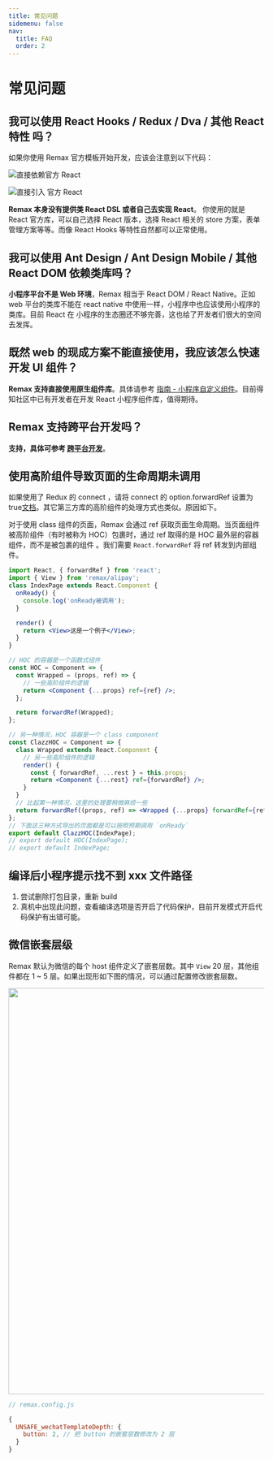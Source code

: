 ```yaml
---
title: 常见问题
sidemenu: false
nav:
  title: FAQ
  order: 2
---
```


# 常见问题

## 我可以使用 React Hooks / Redux / Dva / 其他 React 特性 吗？

如果你使用 Remax 官方模板开始开发，应该会注意到以下代码：

![直接依赖官方 React](https://gw.alipayobjects.com/mdn/rms_a6d2d8/afts/img/A*OOYyTobuq84AAAAAAAAAAABkARQnAQ)

![直接引入 官方 React](https://gw.alipayobjects.com/mdn/rms_a6d2d8/afts/img/A*tm8iTqC6pxkAAAAAAAAAAABkARQnAQ)

**Remax 本身没有提供类 React DSL 或者自己去实现 React**。 你使用的就是 React 官方库，可以自己选择 React 版本，选择 React 相关的 store 方案，表单管理方案等等。而像 React Hooks 等特性自然都可以正常使用。

## 我可以使用 Ant Design / Ant Design Mobile / 其他 React DOM 依赖类库吗？

**小程序平台不是 Web 环境**，Remax 相当于 React DOM / React Native。正如 web 平台的类库不能在 react native 中使用一样，小程序中也应该使用小程序的类库。目前 React 在 小程序的生态圈还不够完善，这也给了开发者们很大的空间去发挥。

## 既然 web 的现成方案不能直接使用，我应该怎么快速开发 UI 组件？

**Remax 支持直接使用原生组件库**。具体请参考 [指南 - 小程序自定义组件](/guide/custom-component)。目前得知社区中已有开发者在开发 React 小程序组件库，值得期待。

## Remax 支持跨平台开发吗？

**支持，具体可参考 [跨平台开发](/guide/one)**。

## 使用高阶组件导致页面的生命周期未调用

如果使用了 Redux 的 connect ，请将 connect 的 option.forwardRef 设置为 true[文档](https://react-redux.js.org/api/connect#forwardref-boolean)。其它第三方库的高阶组件的处理方式也类似。原因如下。

对于使用 class 组件的页面，Remax 会通过 ref 获取页面生命周期。当页面组件被高阶组件（有时被称为 HOC）包裹时，通过 ref 取得的是 HOC 最外层的容器组件，而不是被包裹的组件 。我们需要 `React.forwardRef` 将 ref 转发到内部组件。

```jsx
import React, { forwardRef } from 'react';
import { View } from 'remax/alipay';
class IndexPage extends React.Component {
  onReady() {
    console.log('onReady被调用');
  }

  render() {
    return <View>这是一个例子</View>;
  }
}

// HOC 的容器是一个函数式组件
const HOC = Component => {
  const Wrapped = (props, ref) => {
    // 一些高阶组件的逻辑
    return <Component {...props} ref={ref} />;
  };

  return forwardRef(Wrapped);
};

// 另一种情况，HOC 容器是一个 class component
const ClazzHOC = Component => {
  class Wrapped extends React.Component {
    // 另一些高阶组件的逻辑
    render() {
      const { forwardRef, ...rest } = this.props;
      return <Component {...rest} ref={forwardRef} />;
    }
  }
  // 比起第一种情况，这里的处理要稍微麻烦一些
  return forwardRef((props, ref) => <Wrapped {...props} forwardRef={ref} />);
};
// 下面这三种方式导出的页面都是可以按照预期调用 `onReady`
export default ClazzHOC(IndexPage);
// export default HOC(IndexPage);
// export default IndexPage;
```

## 编译后小程序提示找不到 xxx 文件路径

1. 尝试删除打包目录，重新 build
2. 真机中出现此问题，查看编译选项是否开启了代码保护，目前开发模式开启代码保护有出错可能。

## 微信嵌套层级

Remax 默认为微信的每个 host 组件定义了嵌套层数。其中 `View` 20 层，其他组件都在 1 ~ 5 层。如果出现形如下图的情况，可以通过配置修改嵌套层数。

<img width="800" src="https://gw.alipayobjects.com/mdn/rms_a6d2d8/afts/img/A*pExGT4kna-AAAAAAAAAAAABkARQnAQ" />

```js
// remax.config.js

{
  UNSAFE_wechatTemplateDepth: {
    button: 2, // 把 button 的嵌套层数修改为 2 层
  }
}
```
